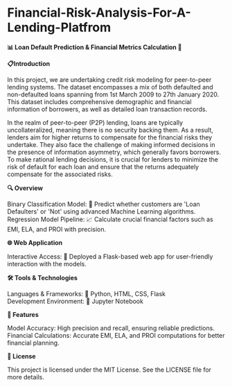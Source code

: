 # Financial-Risk-Analysis-For-A-Lending-Platfrom
**📊 Loan Default Prediction &amp; Financial Metrics Calculation 🚀**

**📋Introduction**

In this project, we are undertaking credit risk modeling for peer-to-peer lending systems. The dataset encompasses a mix of both defaulted and non-defaulted loans spanning from 1st March 2009 to 27th January 2020. This dataset includes comprehensive demographic and financial information of borrowers, as well as detailed loan transaction records.

In the realm of peer-to-peer (P2P) lending, loans are typically uncollateralized, meaning there is no security backing them. As a result, lenders aim for higher returns to compensate for the financial risks they undertake. They also face the challenge of making informed decisions in the presence of information asymmetry, which generally favors borrowers. To make rational lending decisions, it is crucial for lenders to minimize the risk of default for each loan and ensure that the returns adequately compensate for the associated risks.

**🔍 Overview**

Binary Classification Model: 🏦 Predict whether customers are 'Loan Defaulters' or 'Not' using advanced Machine Learning algorithms.      
Regression Model Pipeline: 📈 Calculate crucial financial factors such as EMI, ELA, and PROI with precision.


**🌐 Web Application**

Interactive Access: 🌟 Deployed a Flask-based web app for user-friendly interaction with the models.


**🛠️ Tools & Technologies**

Languages & Frameworks: 🐍 Python, HTML, CSS, Flask      
Development Environment: 📓 Jupyter Notebook


**🎯 Features**

Model Accuracy: High precision and recall, ensuring reliable predictions.
Financial Calculations: Accurate EMI, ELA, and PROI computations for better financial planning.

**📜 License**

This project is licensed under the MIT License. See the LICENSE file for more details.
